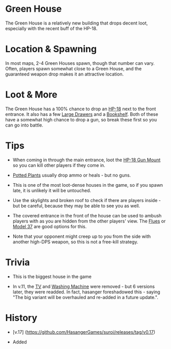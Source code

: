 # Green House



The Green House is a relatively new building that drops decent loot, especially with the recent buff of the HP-18.



# Location & Spawning



In most maps, 2-4 Green Houses spawn, though that number can vary. Often, players spawn somewhat close to a Green House, and the guaranteed weapon drop makes it an attractive location. 











# Loot & More



The Green House has a 100% chance to drop an [HP-18](/guns/hp18) next to the front entrance. It also has a few [Large Drawers](/obstacles/large_drawer) and a [Bookshelf](/obstacles/bookshelf). Both of these have a somewhat high chance to drop a gun, so break these first so you can go into battle. 







# Tips



- When coming in through the main entrance, loot the [HP-18 Gun Mount](/obstacles/gun_mount_hp18) so you can kill other players if they come in. 



- [Potted Plants](/obstacles/potted_plant) usually drop ammo or heals - but no guns.



- This is one of the most loot-dense houses in the game, so if you spawn late, it is unlikely it will be untouched. 



- Use the skylights and broken roof to check if there are players inside - but be careful, because they may be able to see you as well. 



- The covered entrance in the front of the house can be used to ambush players with as you are hidden from the other players' view. The [Flues](/guns/flues) or [Model 37](/guns/model_37) are good options for this. 



 - Note that your opponent might creep up to you from the side with another high-DPS weapon, so this is not a free-kill strategy.







# Trivia



 - This is the biggest house in the game



 - In v.11, the [TV](/obstacles/tv) and [Washing Machine](/obstacles/washing_machine) were removed - but 6 versions later, they were readded. In fact, hasanger foreshadowed this - saying "The big variant will be overhauled and re-added in a future update.".







# History



- [v.17] (https://github.com/HasangerGames/suroi/releases/tag/v0.17)



 - Added
